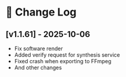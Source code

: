 # 🧾 Change Log

## [v1.1.61] - 2025-10-06
- Fix software render
- Added verify request for synthesis service
- Fixed crash when exporting to FFmpeg
- And other changes